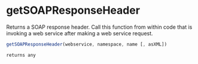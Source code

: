 # getSOAPResponseHeader

Returns a SOAP response header. Call this function from within code that is invoking a web service after making a web service request.

```javascript
getSOAPResponseHeader(webservice, namespace, name [, asXML])
```

```javascript
returns any
```
